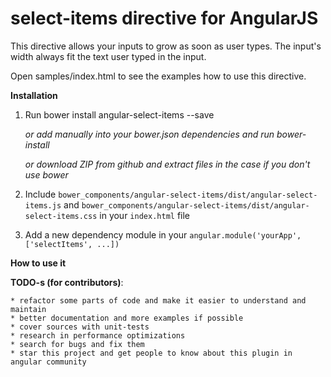 select-items directive for AngularJS
========================

This directive allows your inputs to grow as soon as user types.
The input's width always fit the text user typed in the input.

Open samples/index.html to see the examples how to use this directive.

**Installation**

1. Run bower install angular-select-items --save

    *or add manually into your bower.json dependencies and run bower-install*
    
    *or download ZIP from github and extract files in the case if you don't use bower*
    
2. Include `bower_components/angular-select-items/dist/angular-select-items.js` and 
 `bower_components/angular-select-items/dist/angular-select-items.css` in your `index.html` file

3. Add a new dependency module in your `angular.module('yourApp', ['selectItems', ...])`

**How to use it**


**TODO-s (for contributors)**:

    * refactor some parts of code and make it easier to understand and maintain
    * better documentation and more examples if possible
    * cover sources with unit-tests
    * research in performance optimizations
    * search for bugs and fix them
    * star this project and get people to know about this plugin in angular community